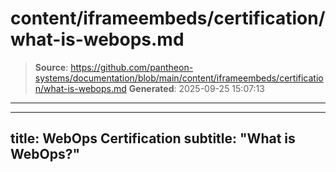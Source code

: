 # content/iframeembeds/certification/what-is-webops.md

> **Source**: https://github.com/pantheon-systems/documentation/blob/main/content/iframeembeds/certification/what-is-webops.md
> **Generated**: 2025-09-25 15:07:13

---

---
title: WebOps Certification
subtitle: "What is WebOps?"
---

<Partial file="certification-guide/what-is-webops.md" />
